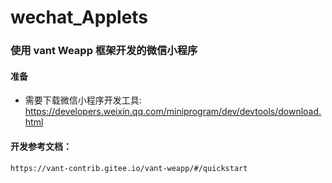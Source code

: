 # wechat_Applets

### 使用 vant Weapp 框架开发的微信小程序

#### 准备
- 需要下载微信小程序开发工具: https://developers.weixin.qq.com/miniprogram/dev/devtools/download.html

#### 开发参考文档：
    https://vant-contrib.gitee.io/vant-weapp/#/quickstart

